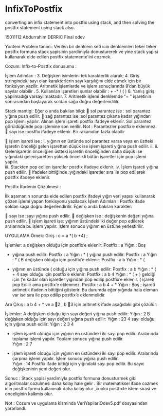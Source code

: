 # InfixToPostfix

converting an infix statement  into postfix using stack, and then solving the postfix statement using stack also.

15011112
Abdurrahim DERRIC 
Final odev







Yontem 
Problem tanimi:
Verilen bir denklem seti icin  denklemleri teker teker postfix formuna  stack yapisinin yardimiyla donusturerek ve yine stack yapisi kullanarak elde edilen postfix statemente'ini cozmek.  

Cozum:
Infix-to-Postfix donusumu :

İşlem Adımları : 
3. Değişken isimlerini tek karakterlik alarak;
4. Giriş stringindeki sayı olan karakterlerin sayı karşılığını elde etmek için bir fonksiyon yazilir. Aritmetik işlemlerde ve işlem sonuçlarında   9’dan büyük sayılar olabilir .
5. Kullanılan işaretleri  şunlar olabilir :  +  -*  /  (  ) 
6. Yanlış giriş yapılmadığı varsayılmaktadır. 
7. Aritmetik işlemi  denklemde  "= " işaretinin sonrasından başlayarak soldan sağa doğru değerlendililr.


 Stack mantigi:
Eğer o anda bakılan bilgi: 
 sol parantez ise : sol parantez yığına  push edilir. 
 sağ parantez ise :sol parantez  çıkana kadar yığından pop işlemi yapılır. Alınan işlem işareti postfix ifadeye eklenir. Sol parantez görüldüğünde pop işlemine son verilir. Not : Parantezler postfix’e eklenmez.
 sayı ise :postfix ifadeye eklenir. Bir rakamdan fazla olabilir








 işlem işareti ise :
i.	yığının en üstünde sol parantez varsa veya en üstteki işaretin önceliği gelen işaretten düşük ise işlem işareti yığına  push edilir. 
ii.	
ii. Gelenişaretin önceliğien üstteki işaretin önceliğinden daha düşük ise yığındaki gelenişaretten yüksek öncelikli bütün işaretler için  pop işlemi yapılır.  
iii. Stackten pop edilen işaretler postfix ifadeye eklenir. 
iv. İşlem işareti  yığına  push edilir. 
 ifadeler bittiğinde :yığındaki işaretler sıra ile pop  edilerek postfix ifadeye eklenir. 


 Postfix İfadenin Çözülmesi : 

İlk aşamanın sonunda elde edilen postfix ifadeyi yığın  veri yapısı kullanarak çözen  işlemi yapan fonkisyonu yazilacak
İşlem Adımları : 
Postfix ifade soldan saga doğru değerlendirilir. 
Eğer o anda bakılan karakter: 

 sayı  ise :sayı  yığına  push edilir.
 değişken ise : değişkenin değeri yığına  push edilir.
 işlem işareti ise: yığının üstündeki iki değer pop edilerek  aralarında bu işlem yapılır. İşlem sonucu yığının en üstüne yerleştirilir. 


UYGULAMA
Örnek:
Giriş : c = a *( b +4)  ;

İşlemler: a değişken olduğu için postfix’e eklenir: 
Postfix : a                  Yığın : Boş
* yığına push edilir: 
Postfix : a                   Yığın :  *
 (  yığına push edilir:
Postfix : a                  Yığın :  * (
B değişken olduğu için postfix’e eklenir: 
Postfix : a b               Yığın :  * (
+ yığının en üstünde ( olduğu için yığına push edilir:
Postfix : a b               Yığın :  * (  +
4 sayı olduğu için postfix’e eklenir: 
Postfix : a b 4             Yığın :   * (  +
) geldiği için (‘e kadar olan işaretler yığından pop edilip postfix’e eklenir.
 ( işareti pop Edilir ama postfix’e eklenmez. 
Postfix : a b 4 + *        Yığın :   Boş
; işareti aritmetik ifadenin bittiğini gösterir. 
 Bu durumda eğer yığında hala eleman var ise sıra ile 
pop edilip postfix’e eklenmelidir.
 
Ara Çıkış : a b 4 + *
ve a 2  , b 3 için aritmetik ifade aşağıdaki gibi çözülür:

İşlemler:
A değişken olduğu için sayı değeri yığına push edilir:
Yığın : 2
B değişken olduğu için sayı değeri yığına push edilir:
Yığın :  23
4 sayı olduğu için yığına push edilir:
Yığın :  2 3 4 
+ işlem işareti olduğu için yığının en üstündeki iki sayı pop edilir. Aralarında toplama  işlemi yapılır.
Toplam sonucu yığına push edilir.  
Yığın :  2 7
 *  işlem işareti olduğu için yığının en üstündeki iki sayı pop edilir. Aralarında çarpma  işlemi yapılır.
İşlem sonucu yığına push edilir.  
Yığın :  14
Postfix ifade bittiği için yığındaki sayı pop edilir. Bu sayıc değişkeninin yeni değeri olur.

Sonuc :
Stack yapisi yardimiyla postfix formuna  donusturmek gibi algoritmalar cozulmesi daha kolay hale gelir .
Bir matematiksel ifade cozmek icin postfix formu kullanmak daha kolay olur ,cunku postfixte islem sirasi ve onceliginin kalkmis olur.

Not : Cozum ve uygulama kisminda VeriYapilariOdev5.pdf dosyasindan yararlandi.



 

